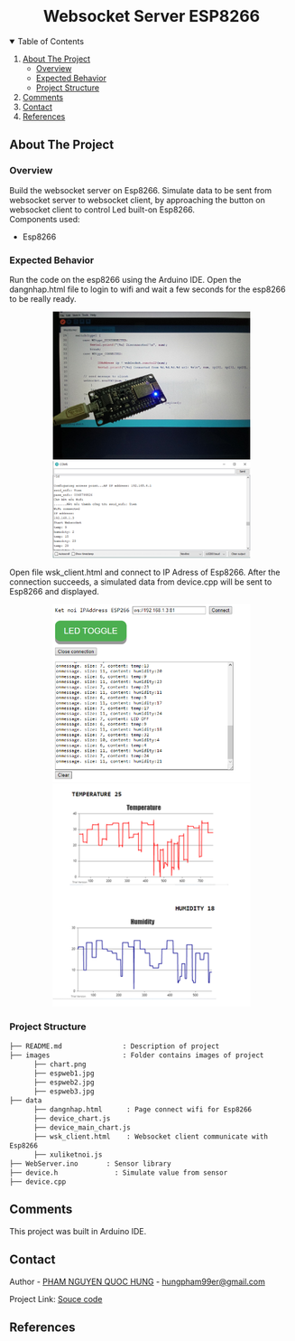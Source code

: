 <!-- PROJECT LOGO -->
<br />
<p align="center">
  <h1 align="center">Websocket Server ESP8266</h1>
  
  

<!-- TABLE OF CONTENTS -->
<details open="open">
  <summary>Table of Contents</summary>
  <ol>
    <li>
      <a href="#about-the-project">About The Project</a>
      <ul>
        <li><a href="#overview">Overview</a></li>
		<li><a href="#expected-behavior">Expected Behavior</a></li>
		<li><a href="#project-structure">Project Structure</a></li>
      </ul>
    </li>
	<li><a href="#comments">Comments</a></li>
    <li><a href="#contact">Contact</a></li>
    <li><a href="#references">References</a></li>
  </ol>
</details>



<!-- ABOUT THE PROJECT -->
## About The Project

### Overview
Build the websocket server on Esp8266. Simulate data to be sent from websocket server to websocket client, by approaching the button on websocket client to control Led built-on Esp8266.<br>
Components used:<br>
* Esp8266
### Expected Behavior
<p>
Run the code on the esp8266 using the Arduino IDE. Open the dangnhap.html file to login to wifi and wait a few seconds for the esp8266 to be really ready.
<p align="center">
  <img src="images/espweb1.jpg" width="350" title="hover text">
  <img src="images/espweb2.jpg" width="350" title="hover text">
</p>
Open file wsk_client.html and connect to IP Adress of Esp8266. After the connection succeeds, a simulated data from device.cpp will be sent to Esp8266 and displayed.
<p align="center">
  <img src="images/espweb3.jpg" width="350" title="hover text">
  <img src="images/chart.png" width="350" title="hover text">
</p>


### Project Structure

```
├── README.md              	: Description of project
├── images              	: Folder contains images of project
      ├── chart.png
      ├── espweb1.jpg
      ├── espweb2.jpg
      ├── espweb3.jpg
├── data
      ├── dangnhap.html    	 : Page connect wifi for Esp8266
      ├── device_chart.js
      ├── device_main_chart.js
      ├── wsk_client.html  	 : Websocket client communicate with Esp8266
      ├── xuliketnoi.js
├── WebServer.ino		: Sensor library
├── device.h      		  : Simulate value from sensor
├── device.cpp

```

<!-- GETTING STARTED -->
## Comments
This project was built in Arduino IDE.

<!-- CONTACT -->
## Contact

Author - [PHAM NGUYEN QUOC HUNG](https://hun9pham.github.io) - hungpham99er@gmail.com

Project Link: [Souce code](https://github.com/hun9pham/websocket-server-esp8266.git)

## References
